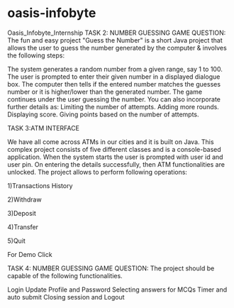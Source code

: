 # oasis-infobyte
Oasis_Infobyte_Internship
TASK 2: NUMBER GUESSING GAME QUESTION: The fun and easy project "Guess the Number" is a short Java project that allows the user to guess the number generated by the computer & involves the following steps:

The system generates a random number from a given range, say 1 to 100.
The user is prompted to enter their given number in a displayed dialogue box.
The computer then tells if the entered number matches the guesses number or it is higher/lower than the generated number.
The game continues under the user guessing the number. You can also incorporate further details as:
Limiting the number of attempts. Adding more rounds. Displaying score. Giving points based on the number of attempts.

TASK 3:ATM INTERFACE

We have all come across ATMs in our cities and it is built on Java. This complex project consists of
five different classes and is a console-based application. When the system starts the user is prompted with user id and user pin. On entering the details successfully, then ATM functionalities are unlocked. The project allows to perform following operations:

1)Transactions History

2)Withdraw

3)Deposit

4)Transfer

5)Quit

For Demo Click

TASK 4: NUMBER GUESSING GAME QUESTION: The project should be capable of the following functionalities.

Login
Update Profile and Password
Selecting answers for MCQs
Timer and auto submit
Closing session and Logout
